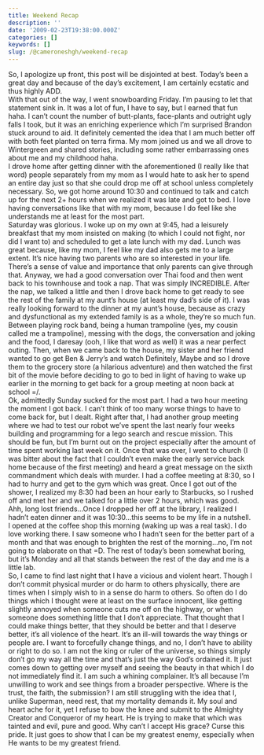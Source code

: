 ```yaml
---
title: Weekend Recap
description: ''
date: '2009-02-23T19:38:00.000Z'
categories: []
keywords: []
slug: /@cameroneshgh/weekend-recap
---
```


So, I apologize up front, this post will be disjointed at best. Today’s been a great day and because of the day’s excitement, I am certainly ecstatic and thus highly ADD.  
With that out of the way, I went snowboarding Friday. I’m pausing to let that statement sink in. It was a lot of fun, I have to say, but I earned that fun haha. I can’t count the number of butt-plants, face-plants and outright ugly falls I took, but it was an enriching experience which I’m surprised Brandon stuck around to aid. It definitely cemented the idea that I am much better off with both feet planted on terra firma. My mom joined us and we all drove to Wintergreen and shared stories, including some rather embarrassing ones about me and my childhood haha.  
I drove home after getting dinner with the aforementioned (I really like that word) people separately from my mom as I would hate to ask her to spend an entire day just so that she could drop me off at school unless completely necessary. So, we got home around 10:30 and continued to talk and catch up for the next 2+ hours when we realized it was late and got to bed. I love having conversations like that with my mom, because I do feel like she understands me at least for the most part.  
Saturday was glorious. I woke up on my own at 9:45, had a leisurely breakfast that my mom insisted on making (to which I could not fight, nor did I want to) and scheduled to get a late lunch with my dad. Lunch was great because, like my mom, I feel like my dad also gets me to a large extent. It’s nice having two parents who are so interested in your life. There’s a sense of value and importance that only parents can give through that. Anyway, we had a good conversation over Thai food and then went back to his townhouse and took a nap. That was simply INCREDIBLE. After the nap, we talked a little and then I drove back home to get ready to see the rest of the family at my aunt’s house (at least my dad’s side of it). I was really looking forward to the dinner at my aunt’s house, because as crazy and dysfunctional as my extended family is as a whole, they’re so much fun. Between playing rock band, being a human trampoline (yes, my cousin called me a trampoline), messing with the dogs, the conversation and joking and the food, I daresay (ooh, I like that word as well) it was a near perfect outing. Then, when we came back to the house, my sister and her friend wanted to go get Ben & Jerry’s and watch Definitely, Maybe and so I drove them to the grocery store (a hilarious adventure) and then watched the first bit of the movie before deciding to go to bed in light of having to wake up earlier in the morning to get back for a group meeting at noon back at school =/.  
Ok, admittedly Sunday sucked for the most part. I had a two hour meeting the moment I got back. I can’t think of too many worse things to have to come back for, but I dealt. Right after that, I had another group meeting where we had to test our robot we’ve spent the last nearly four weeks building and programming for a lego search and rescue mission. This should be fun, but I’m burnt out on the project especially after the amount of time spent working last week on it. Once that was over, I went to church (I was bitter about the fact that I couldn’t even make the early service back home because of the first meeting) and heard a great message on the sixth commandment which deals with murder. I had a coffee meeting at 8:30, so I had to hurry and get to the gym which was great. Once I got out of the shower, I realized my 8:30 had been an hour early to Starbucks, so I rushed off and met her and we talked for a little over 2 hours, which was good. Ahh, long lost friends…Once I dropped her off at the library, I realized I hadn’t eaten dinner and it was 10:30…this seems to be my life in a nutshell.  
I opened at the coffee shop this morning (waking up was a real task). I do love working there. I saw someone who I hadn’t seen for the better part of a month and that was enough to brighten the rest of the morning…no, I’m not going to elaborate on that =D. The rest of today’s been somewhat boring, but it’s Monday and all that stands between the rest of the day and me is a little lab.  
So, I came to find last night that I have a vicious and violent heart. Though I don’t commit physical murder or do harm to others physically, there are times when I simply wish to in a sense do harm to others. So often do I do things which I thought were at least on the surface innocent, like getting slightly annoyed when someone cuts me off on the highway, or when someone does something little that I don’t appreciate. That thought that I could make things better, that they should be better and that I deserve better, it’s all violence of the heart. It’s an ill-will towards the way things or people are. I want to forcefully change things, and no, I don’t have to ability or right to do so. I am not the king or ruler of the universe, so things simply don’t go my way all the time and that’s just the way God’s ordained it. It just comes down to getting over myself and seeing the beauty in that which I do not immediately find it. I am such a whining complainer. It’s all because I’m unwilling to work and see things from a broader perspective. Where is the trust, the faith, the submission? I am still struggling with the idea that I, unlike Superman, need rest, that my mortality demands it. My soul and heart ache for it, yet I refuse to bow the knee and submit to the Almighty Creator and Conqueror of my heart. He is trying to make that which was tainted and evil, pure and good. Why can’t I accept His grace? Curse this pride. It just goes to show that I can be my greatest enemy, especially when He wants to be my greatest friend.